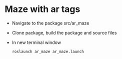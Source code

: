 # Maze with ar tags
- Navigate to the package src/ar_maze
- Clone package, build the package and source files
- In new terminal window </br>

      roslaunch ar_maze ar_maze.launch
